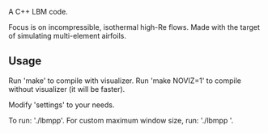 A C++ LBM code.  

Focus is on incompressible, isothermal high-Re flows. Made with the target of simulating multi-element airfoils.  

## Usage

Run 'make' to compile with visualizer. Run 'make NOVIZ=1' to compile without visualizer (it will be faster). 

Modify 'settings' to your needs.  

To run: './lbmpp'. For custom maximum window size, run: './lbmpp <maximum resolution dimension>'.
